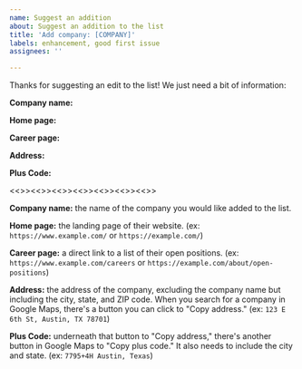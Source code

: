 ```yaml
---
name: Suggest an addition
about: Suggest an addition to the list
title: 'Add company: [COMPANY]'
labels: enhancement, good first issue
assignees: ''

---
```


Thanks for suggesting an edit to the list! We just need a bit of information:

__Company name:__

__Home page:__

__Career page:__

__Address:__

__Plus Code:__

<<>><<>><<>><<>><<>><<>><<>>

__Company name:__ the name of the company you would like added to the list.

__Home page:__ the landing page of their website. (ex: `https://www.example.com/` or `https://example.com/`)

__Career page:__ a direct link to a list of their open positions. (ex: `https://www.example.com/careers` or `https://example.com/about/open-positions`)

__Address:__ the address of the company, excluding the company name but including the city, state, and ZIP code. When you search for a company in Google Maps, there's a button you can click to "Copy address." (ex: `123 E 6th St, Austin, TX 78701`)

__Plus Code:__ underneath that button to "Copy address," there's another button in Google Maps to "Copy plus code." It also needs to include the city and state. (ex: `7795+4H Austin, Texas`)

